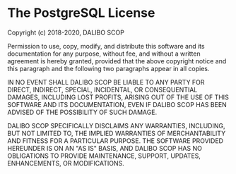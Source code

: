 The PostgreSQL License
===============================================================================

Copyright (c) 2018-2020, DALIBO SCOP

Permission to use, copy, modify, and distribute this software and its 
documentation for any purpose, without fee, and without a written agreement 
is hereby granted, provided that the above copyright notice and this paragraph 
and the following two paragraphs appear in all copies.

IN NO EVENT SHALL DALIBO SCOP BE LIABLE TO ANY PARTY FOR DIRECT, INDIRECT, 
SPECIAL, INCIDENTAL, OR CONSEQUENTIAL DAMAGES, INCLUDING LOST PROFITS, ARISING 
OUT OF THE USE OF THIS SOFTWARE AND ITS DOCUMENTATION, EVEN IF DALIBO SCOP 
HAS BEEN ADVISED OF THE POSSIBILITY OF SUCH DAMAGE.

DALIBO SCOP SPECIFICALLY DISCLAIMS ANY WARRANTIES, INCLUDING, BUT NOT 
LIMITED TO, THE IMPLIED WARRANTIES OF MERCHANTABILITY AND FITNESS FOR A 
PARTICULAR PURPOSE. THE SOFTWARE PROVIDED HEREUNDER IS ON AN "AS IS" BASIS, 
AND DALIBO SCOP HAS NO OBLIGATIONS TO PROVIDE MAINTENANCE, SUPPORT, 
UPDATES, ENHANCEMENTS, OR MODIFICATIONS.
